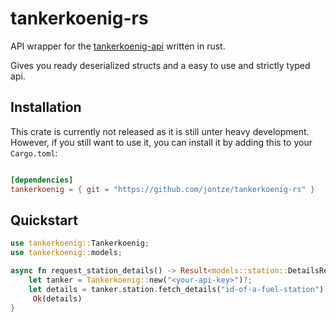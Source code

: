 # tankerkoenig-rs

API wrapper for the [tankerkoenig-api](https://creativecommons.tankerkoenig.de/) written in rust.

Gives you ready deserialized structs and a easy to use and strictly typed api.

## Installation

This crate is currently not released as it is still unter heavy development. However, if you still want to use it, you can install it by adding this to your `Cargo.toml`:

```toml

[dependencies]
tankerkoenig = { git = "https://github.com/jontze/tankerkoenig-rs" }

```

## Quickstart

```rust
use tankerkoenig::Tankerkoenig;
use tankerkoenig::models;

async fn request_station_details() -> Result<models::station::DetailsResponse, tankerkoenig::Error> {
    let tanker = Tankerkoenig::new("<your-api-key>")?;
    let details = tanker.station.fetch_details("id-of-a-fuel-station").await?;
     Ok(details)
}
```
